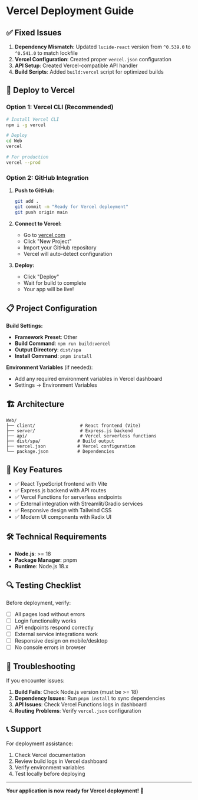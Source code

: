 # Vercel Deployment Guide

## ✅ Fixed Issues

1. **Dependency Mismatch**: Updated `lucide-react` version from `^0.539.0` to `^0.541.0` to match lockfile
2. **Vercel Configuration**: Created proper `vercel.json` configuration
3. **API Setup**: Created Vercel-compatible API handler
4. **Build Scripts**: Added `build:vercel` script for optimized builds

## 🚀 Deploy to Vercel

### Option 1: Vercel CLI (Recommended)

```bash
# Install Vercel CLI
npm i -g vercel

# Deploy
cd Web
vercel

# For production
vercel --prod
```

### Option 2: GitHub Integration

1. **Push to GitHub:**
   ```bash
   git add .
   git commit -m "Ready for Vercel deployment"
   git push origin main
   ```

2. **Connect to Vercel:**
   - Go to [vercel.com](https://vercel.com)
   - Click "New Project"
   - Import your GitHub repository
   - Vercel will auto-detect configuration

3. **Deploy:**
   - Click "Deploy"
   - Wait for build to complete
   - Your app will be live!

## 📋 Project Configuration

**Build Settings:**
- **Framework Preset**: Other
- **Build Command**: `npm run build:vercel`
- **Output Directory**: `dist/spa`
- **Install Command**: `pnpm install`

**Environment Variables** (if needed):
- Add any required environment variables in Vercel dashboard
- Settings → Environment Variables

## 🏗️ Architecture

```
Web/
├── client/                 # React frontend (Vite)
├── server/                 # Express.js backend
├── api/                    # Vercel serverless functions
├── dist/spa/              # Build output
├── vercel.json            # Vercel configuration
└── package.json           # Dependencies
```

## 🔧 Key Features

- ✅ React TypeScript frontend with Vite
- ✅ Express.js backend with API routes
- ✅ Vercel Functions for serverless endpoints
- ✅ External integration with Streamlit/Gradio services
- ✅ Responsive design with Tailwind CSS
- ✅ Modern UI components with Radix UI

## 🛠️ Technical Requirements

- **Node.js**: >= 18
- **Package Manager**: pnpm
- **Runtime**: Node.js 18.x

## 🔍 Testing Checklist

Before deployment, verify:
- [ ] All pages load without errors
- [ ] Login functionality works
- [ ] API endpoints respond correctly
- [ ] External service integrations work
- [ ] Responsive design on mobile/desktop
- [ ] No console errors in browser

## 🚨 Troubleshooting

If you encounter issues:

1. **Build Fails**: Check Node.js version (must be >= 18)
2. **Dependency Issues**: Run `pnpm install` to sync dependencies
3. **API Issues**: Check Vercel Functions logs in dashboard
4. **Routing Problems**: Verify `vercel.json` configuration

## 📞 Support

For deployment assistance:
1. Check Vercel documentation
2. Review build logs in Vercel dashboard
3. Verify environment variables
4. Test locally before deploying

---

**Your application is now ready for Vercel deployment! 🎉**
